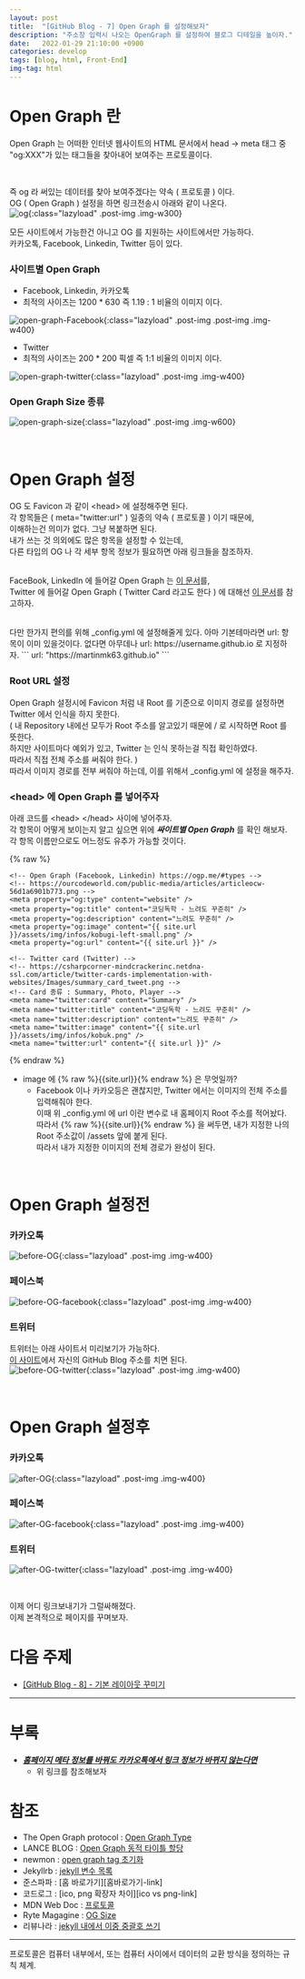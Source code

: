 ```yaml
---
layout: post
title:  "[GitHub Blog - 7] Open Graph 를 설정해보자"
description: "주소창 입력시 나오는 OpenGraph 를 설정하여 블로그 디테일을 높이자."
date:   2022-01-29 21:10:00 +0900
categories: develop
tags: [blog, html, Front-End]
img-tag: html
---
```


# Open Graph 란
Open Graph 는 어떠한 인터넷 웹사이트의 HTML 문서에서 head -> meta 태그 중   
"og:XXX"가 있는 태그들을 찾아내어 보여주는 <span class="tooltip" id="id-1">프로토콜</span>이다.  

<br>

즉 og 라 써있는 데이터를 찾아 보여주겠다는 약속 ( 프로토콜 ) 이다.  
OG ( Open Graph ) 설정을 하면 링크전송시 아래와 같이 나온다.  
![og](/assets/img/post-img/favicon/og.png){:class="lazyload" .post-img .img-w300}    

모든 사이트에서 가능한건 아니고 OG 를 지원하는 사이트에서만 가능하다.  
카카오톡, Facebook, Linkedin, Twitter 등이 있다.  


### 사이트별 Open Graph  
- Facebook, Linkedin, 카카오톡
- 최적의 사이즈는 1200 * 630 즉 1.19 : 1 비율의 이미지 이다.  

![open-graph-Facebook](https://ourcodeworld.com/public-media/articles/articleocw-56d1a6901b773.png){:class="lazyload" .post-img .post-img .img-w400}      



- Twitter   
- 최적의 사이즈는 200 * 200 픽셀 즉 1:1 비율의 이미지 이다.  

![open-graph-twitter](https://csharpcorner-mindcrackerinc.netdna-ssl.com/article/twitter-cards-implementation-with-websites/Images/summary_card_tweet.png){:class="lazyload" .post-img .img-w400}    
   


###  Open Graph Size 종류
![open-graph-size](https://en.ryte.com/magazine/wp-content/uploads/2020/03/og-image-size-guide.png "오픈 그래프 사이즈 - https://en.ryte.com/magazine/open-grap"){:class="lazyload" .post-img .img-w600}     
  
 

<br>

# Open Graph 설정
OG 도 Favicon 과 같이 \<head> 에 설정해주면 된다.  
각 항목들은 ( meta="twitter:url" ) 일종의 약속 ( 프로토콜 ) 이기 때문에,  
이해하는건 의미가 없다. 그냥 복붙하면 된다.   
내가 쓰는 것 의외에도 많은 항목을 설정할 수 있는데,  
다른 타입의 OG 나 각 세부 항목 정보가 필요하면 아래 링크들을 참조하자.    
<br>

FaceBook, LinkedIn 에 들어갈 Open Graph 는 [이 문서][og-link]를,   
Twitter 에 들어갈 Open Graph ( Twitter Card 라고도 한다 ) 에 대해선 [이 문서][twitter-card-link]를 참고하자.   

<br>
다만 한가지 편의를 위해 _config.yml 에 설정해줄게 있다.  
아마 기본테마라면 url: 항목이 이미 있을것이다.    
없다면 아무데나 url: https://username.github.io 로 지정하자.  
```
url: "https://martinmk63.github.io"
```


### Root URL 설정
Open Graph 설정시에 Favicon 처럼 내 Root 를 기준으로 이미지 경로를 설정하면   
Twitter 에서 인식을 하지 못한다.    
( 내 Repository 내에선 모두가 Root 주소를 알고있기 때문에 / 로 시작하면 Root 를 뜻한다.   
하지만 사이트마다 예외가 있고, Twitter 는 인식 못하는걸 직접 확인하였다.  
따라서 직접 전체 주소를 써줘야 한다. )  
따라서 이미지 경로를 전부 써줘야 하는데, 이를 위해서 _config.yml 에 설정을 해주자.  


### \<head> 에 Open Graph 를 넣어주자  
아래 코드를 \<head> \</head> 사이에 넣어주자.  
각 항목이 어떻게 보이는지 알고 싶으면 위에 ***싸이트별 Open Graph*** 를 확인 해보자.  
각 항목 이름만으로도 어느정도 유추가 가능할 것이다.  

{% raw %}  
```
<!-- Open Graph (Facebook, Linkedin) https://ogp.me/#types -->
<!-- https://ourcodeworld.com/public-media/articles/articleocw-56d1a6901b773.png -->
<meta property="og:type" content="website" />
<meta property="og:title" content="코딩독학 - 느려도 꾸준히" /> 
<meta property="og:description" content="느려도 꾸준히" />
<meta property="og:image" content="{{ site.url }}/assets/img/infos/kobugi-left-small.png" />
<meta property="og:url" content="{{ site.url }}" />

<!-- Twitter card (Twitter) -->
<!-- https://csharpcorner-mindcrackerinc.netdna-ssl.com/article/twitter-cards-implementation-with-websites/Images/summary_card_tweet.png -->
<!-- Card 종류 : Summary, Photo, Player -->
<meta name="twitter:card" content="Summary" />    
<meta name="twitter:title" content="코딩독학 - 느려도 꾸준히" /> 
<meta name="twitter:description" content="느려도 꾸준히" />
<meta name="twitter:image" content="{{ site.url }}/assets/img/infos/kobuk.png" />
<meta name="twitter:url" content="{{ site.url }}" />
```  
{% endraw %}  


- image 에 {% raw %}{{site.url}}{% endraw %}  은 무엇일까?
    - Facebook 이나 카카오등은 괜찮지만, Twitter 에서는 이미지의 전체 주소를 입력해줘야 한다.  
    이때 위 _config.yml 에 url 이란 변수로 내 홈페이지 Root 주소를 적어놨다.  
    따라서 {% raw %}{{site.url}}{% endraw %} 을 써두면, 내가 지정한 나의 Root 주소값이 /assets 앞에 붙게 된다.  
    따라서 내가 지정한 이미지의 전체 경로가 완성이 된다.  
  
<br>

# Open Graph 설정전

### 카카오톡
![before-OG](/assets/img/post-img/open-graph/before-OG.png){:class="lazyload" .post-img .img-w400}   

### 페이스북
![before-OG-facebook](/assets/img/post-img/open-graph/before-og-facebook.png){:class="lazyload" .post-img .img-w400}    

### 트위터
트위터는 아래 사이트서 미리보기가 가능하다.   
[이 사이트][twitter-card-val-link]에서 자신의 GitHub Blog 주소를 치면 된다.  
![before-OG-twitter](/assets/img/post-img/open-graph/before-og-twitter.png){:class="lazyload" .post-img .img-w400}  

  
<br>

# Open Graph 설정후  

### 카카오톡
![after-OG](/assets/img/post-img/open-graph/after-OG.png){:class="lazyload" .post-img .img-w400}    

### 페이스북
![after-OG-facebook](/assets/img/post-img/open-graph/after-og-facebook.png){:class="lazyload" .post-img .img-w400}     

### 트위터
![after-OG-twitter](/assets/img/post-img/open-graph/after-og-twitter.png){:class="lazyload" .post-img .img-w400}  

<br>

이제 어디 링크보내기가 그럴싸해졌다.  
이제 본격적으로 페이지를 꾸며보자.  

# 다음 주제
- [[GitHub Blog - 8] - 기본 레이아웃 꾸미기][layout-link]

<hr>

# 부록 
- ***[홈페이지 메타 정보를 바꿔도 카카오톡에서 링크 정보가 바뀌지 않는다면][og-초기화-link]***
    - 위 링크를 참조해보자 


# 참조
- The Open Graph protocol : [Open Graph Type][og-link]
- LANCE BLOG : [Open Graph 동적 타이틀 할당][og-동적타이틀-link]
- newmon : [open graph tag 초기화][og-초기화-link]
- Jekyllrb : [jekyll 변수 목록][jekyll-변수-link]
- 준스파파 : [홈 바로가기][홈바로가기-link]
- 코드로그 : [ico, png 확장자 차이][ico vs png-link]
- MDN Web Doc : [프로토콜][protocol-link]
- Ryte Magagine : [OG Size][OG-size-link]
- 리뷰나라 : [jekyll 내에서 이중 중괄호 쓰기][raw-link]



<hr>

<div class="tooltip-desc">
    <div class="tooltip-description" id="desc-1">
    프로토콜은 컴퓨터 내부에서, 또는 컴퓨터 사이에서 데이터의 교환 방식을 정의하는 규칙 체계.
    </div>
</div>

[og-link]: https://ogp.me/#types 
[twitter-card-link]: https://developer.twitter.com/en/docs/twitter-for-websites/cards/guides/getting-started
[twitter-card-val-link]: https://cards-dev.twitter.com/validator
[og-동적타이틀-link]: https://lanace.github.io/articles/what-is-open-graph/
[og-초기화-link]: https://infinitt.tistory.com/285
[protocol-link]: https://developer.mozilla.org/ko/docs/Glossary/Protocol
[OG-size-link]: https://en.ryte.com/magazine/open-graph
[kakao-link]: /bugs/2022/01/21/kakao-link.html

[jekyll-변수-link]: http://jekyllrb-ko.github.io/docs/variables/
[raw-link]: http://daplus.net/markdown-jekyll%EC%9D%98-%EB%A7%88%ED%81%AC-%EB%8B%A4%EC%9A%B4-%EC%BD%94%EB%93%9C-%EB%B8%94%EB%A1%9D-%EB%82%B4%EC%97%90%EC%84%9C-%EC%9D%B4%EC%A4%91-%EC%A4%91%EA%B4%84%ED%98%B8-%EC%9D%B4%EC%8A%A4/

[layout-link]: /develop/2022/02/11/blog-base-layout.html